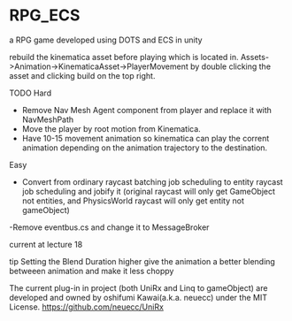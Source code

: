 # RPG_ECS
a RPG game developed using DOTS and ECS in unity

rebuild the kinematica asset before playing which is located in.
Assets->Animation->KinematicaAsset->PlayerMovement
by double clicking the asset and clicking build on the top right.

TODO
Hard
- Remove Nav Mesh Agent component from player and replace it with NavMeshPath
- Move the player by root motion from Kinematica.
- Have 10-15 movement animation so kinematica can play the corrent animation depending on the animation trajectory to the destination.

Easy
 - Convert from ordinary raycast batching job scheduling to entity raycast job scheduling and jobify it (original raycast will only get GameObject not entities, and PhysicsWorld raycast will only get entity not gameObject)

-Remove eventbus.cs and change it to MessageBroker

current at lecture 18

tip Setting the Blend Duration higher give the animation a better blending betweeen animation and make it less choppy

The current plug-in in project (both UniRx and Linq to gameObject) are developed and owned by oshifumi Kawai(a.k.a. neuecc) under the MIT License.
https://github.com/neuecc/UniRx

